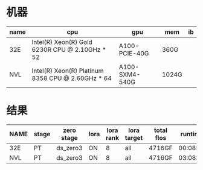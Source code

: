 # 机器
|name|cpu|gpu|mem|ib|
|---|---|---|---|---|
|32E|Intel(R) Xeon(R) Gold 6230R CPU @ 2.10GHz * 52|A100-PCIE-40G|360G||
|NVL|Intel(R) Xeon(R) Platinum 8358 CPU @ 2.60GHz * 64|A100-SXM4-540G|1024G||

# 结果
|NAME|stage|zero stage|lora|lora rank|lora target|total flos|runtime|simple/s|steps/s|
|---|---|---|---|---|---|---|---|---|---|
|32E|PT|ds_zero3|ON|8|all|4716GF|00:08:55|0.084|0.006|
|NVL|PT|ds_zero3|ON|8|all|4716GF|03:08:22|0.004|0.0|
